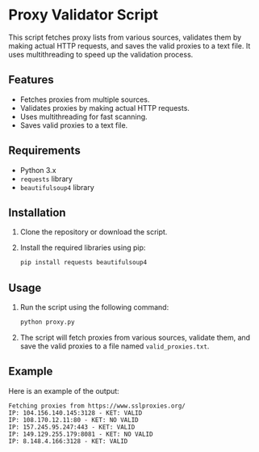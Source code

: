 # Proxy Validator Script

This script fetches proxy lists from various sources, validates them by making actual HTTP requests, and saves the valid proxies to a text file. It uses multithreading to speed up the validation process.

## Features

- Fetches proxies from multiple sources.
- Validates proxies by making actual HTTP requests.
- Uses multithreading for fast scanning.
- Saves valid proxies to a text file.

## Requirements

- Python 3.x
- `requests` library
- `beautifulsoup4` library

## Installation

1. Clone the repository or download the script.
2. Install the required libraries using pip:

    ```sh
    pip install requests beautifulsoup4
    ```

## Usage

1. Run the script using the following command:

    ```sh
    python proxy.py
    ```

2. The script will fetch proxies from various sources, validate them, and save the valid proxies to a file named `valid_proxies.txt`.

## Example

Here is an example of the output:

```plaintext
Fetching proxies from https://www.sslproxies.org/
IP: 104.156.140.145:3128 - KET: VALID
IP: 108.170.12.11:80 - KET: NO VALID
IP: 157.245.95.247:443 - KET: VALID
IP: 149.129.255.179:8081 - KET: NO VALID
IP: 8.148.4.166:3128 - KET: VALID